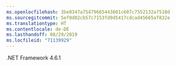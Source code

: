 ```yaml
---
ms.openlocfilehash: 3be0347a75479665443601c607c7552132a7510d
ms.sourcegitcommit: 5ef0d02cb57c7153fd9d5417cdcad45665af832e
ms.translationtype: HT
ms.contentlocale: de-DE
ms.lasthandoff: 08/29/2019
ms.locfileid: "71139929"
---
```

.NET Framework 4.6.1